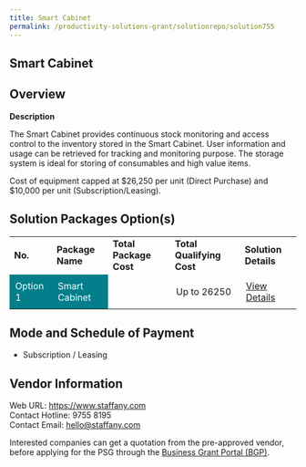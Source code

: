 ```yaml
---
title: Smart Cabinet
permalink: /productivity-solutions-grant/solutionrepo/solution755
---
```


## Smart Cabinet

## Overview

**Description**

The Smart Cabinet provides continuous stock monitoring and access control to the inventory stored in the Smart Cabinet. User information and usage can be retrieved for tracking and monitoring purpose. The storage system is ideal for storing of consumables and high value items.

Cost of equipment capped at $26,250 per unit (Direct Purchase) and $10,000 per unit (Subscription/Leasing). 

## Solution Packages Option(s)

<table>
<tr>
<td><b>No.</b></td>
<td><b>Package Name</b></td>
<td><b>Total Package Cost</b></td>
<td><b>Total Qualifying Cost</b></td>
<td><b>Solution Details</b></td>
</tr>
<tr>
<td style='padding: 10px; background-color: #037E8A; color: #FFFFFF;'>Option 1</td>
<td style='padding: 10px; background-color: #037E8A; color: #FFFFFF;'>Smart Cabinet</td>
<td style='padding: 10px;'></td>
<td style='padding: 10px;'>Up to 26250</td>
<td style='padding: 10px;'><a href='' target='_blank'>View Details</a></td>
</tr>
</table>

## Mode and Schedule of Payment

 - Subscription / Leasing

## Vendor Information

 Web URL: https://www.staffany.com <br>Contact Hotline: 9755 8195 <br>Contact Email: hello@staffany.com 

Interested companies can get a quotation from the pre-approved vendor, before applying for the PSG through the <a href='https://www.businessgrants.gov.sg/' target='_blank' rel='noopener'>Business Grant Portal (BGP)</a>.

<script src="/jquery/resize-tables.js"></script>
